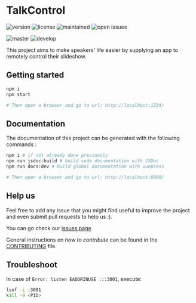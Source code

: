 # TalkControl

![version](https://img.shields.io/github/package-json/v/sfeir-open-source/talk-control?color=blue)
![license](https://img.shields.io/github/license/sfeir-open-source/talk-control)
![maintained](https://img.shields.io/maintenance/yes/2020)
![open issues](https://img.shields.io/github/issues-raw/sfeir-open-source/talk-control)

![master](https://github.com/sfeir-open-source/talk-control/workflows/master/badge.svg?branch=master)
![develop](https://github.com/sfeir-open-source/talk-control/workflows/develop/badge.svg?branch=develop)

This project aims to make speakers' life easier by supplying an app to remotely control their slideshow.

## Getting started

```bash
npm i
npm start

# Then open a browser and go to url: http://localhost:1234/
```

## Documentation

The documentation of this project can be generated with the following commands :

```bash
npm i # if not already done previously
npm run jsdoc:build # build code documentation with JSDoc
npm run docs:dev # build global documentation with vuepress

# Then open a browser and go to url: http://localhost:8080/
```

## Help us

Feel free to add any issue that you might find useful to improve the project and even submit pull requests to help us :).

You can go check our [issues page](https://github.com/sfeir-open-source/talk-control/issues)

General instructions on _how to contribute_ can be found in the [CONTRIBUTING](CONTRIBUTING.md) file.

## Troubleshoot

In case of `Error: listen EADDRINUSE :::3001`, execute:

```bash
lsof -i :3001
kill -9 <PID>
```
